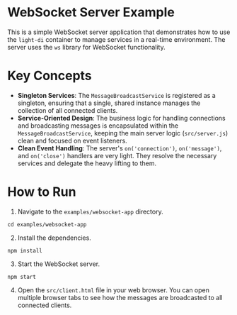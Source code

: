 # WebSocket Server Example
This is a simple WebSocket server application that demonstrates how to use the `light-di` container to manage services in a real-time environment. The server uses the `ws` library for WebSocket functionality.

# Key Concepts
* **Singleton Services**: The `MessageBroadcastService` is registered as a singleton, ensuring that a single, shared instance manages the collection of all connected clients.
* **Service-Oriented Design**: The business logic for handling connections and broadcasting messages is encapsulated within the `MessageBroadcastService`, keeping the main server logic (`src/server.js`) clean and focused on event listeners.
* **Clean Event Handling**: The server's `on('connection')`, `on('message')`, and `on('close')` handlers are very light. They resolve the necessary services and delegate the heavy lifting to them.

# How to Run
1. Navigate to the `examples/websocket-app` directory.
```
cd examples/websocket-app
```
2. Install the dependencies.
```
npm install
```
3. Start the WebSocket server.
```
npm start
```
4. Open the `src/client.html` file in your web browser. You can open multiple browser tabs to see how the messages are broadcasted to all connected clients.